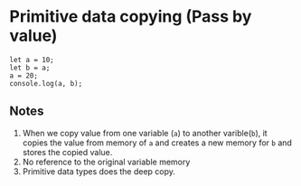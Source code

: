 # Primitive data copying (Pass by value)

    let a = 10;
    let b = a;
    a = 20;
    console.log(a, b);

## Notes
1. When we copy value from one variable (`a`) to another varible(`b`), it copies the value from memory of `a` and creates a new memory for `b` and stores the copied value.
2. No reference to the original variable memory
3. Primitive data types does the deep copy.

    
